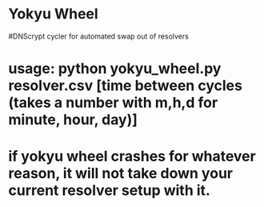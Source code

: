 # Yokyu Wheel
#DNScrypt cycler for automated swap out of resolvers 
# usage: python yokyu_wheel.py resolver.csv [time between cycles (takes a number with m,h,d for minute, hour, day)] 
# if yokyu wheel crashes for whatever reason, it will not take down your current resolver setup with it. 

